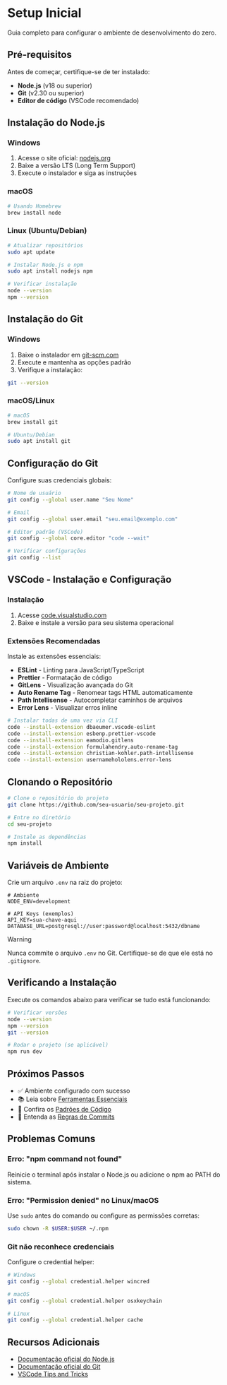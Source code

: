 # Setup Inicial

Guia completo para configurar o ambiente de desenvolvimento do zero.

## Pré-requisitos

Antes de começar, certifique-se de ter instalado:

- **Node.js** (v18 ou superior)
- **Git** (v2.30 ou superior)
- **Editor de código** (VSCode recomendado)

## Instalação do Node.js

### Windows

1. Acesse o site oficial: [nodejs.org](https://nodejs.org)
2. Baixe a versão LTS (Long Term Support)
3. Execute o instalador e siga as instruções

### macOS

```bash
# Usando Homebrew
brew install node
```

### Linux (Ubuntu/Debian)

```bash
# Atualizar repositórios
sudo apt update

# Instalar Node.js e npm
sudo apt install nodejs npm

# Verificar instalação
node --version
npm --version
```

## Instalação do Git

### Windows

1. Baixe o instalador em [git-scm.com](https://git-scm.com)
2. Execute e mantenha as opções padrão
3. Verifique a instalação:

```bash
git --version
```

### macOS/Linux

```bash
# macOS
brew install git

# Ubuntu/Debian
sudo apt install git
```

## Configuração do Git

Configure suas credenciais globais:

```bash
# Nome de usuário
git config --global user.name "Seu Nome"

# Email
git config --global user.email "seu.email@exemplo.com"

# Editor padrão (VSCode)
git config --global core.editor "code --wait"

# Verificar configurações
git config --list
```

## VSCode - Instalação e Configuração

### Instalação

1. Acesse [code.visualstudio.com](https://code.visualstudio.com)
2. Baixe e instale a versão para seu sistema operacional

### Extensões Recomendadas

Instale as extensões essenciais:

- **ESLint** - Linting para JavaScript/TypeScript
- **Prettier** - Formatação de código
- **GitLens** - Visualização avançada do Git
- **Auto Rename Tag** - Renomear tags HTML automaticamente
- **Path Intellisense** - Autocompletar caminhos de arquivos
- **Error Lens** - Visualizar erros inline

```bash
# Instalar todas de uma vez via CLI
code --install-extension dbaeumer.vscode-eslint
code --install-extension esbenp.prettier-vscode
code --install-extension eamodio.gitlens
code --install-extension formulahendry.auto-rename-tag
code --install-extension christian-kohler.path-intellisense
code --install-extension usernamehololens.error-lens
```

## Clonando o Repositório

```bash
# Clone o repositório do projeto
git clone https://github.com/seu-usuario/seu-projeto.git

# Entre no diretório
cd seu-projeto

# Instale as dependências
npm install
```

## Variáveis de Ambiente

Crie um arquivo `.env` na raiz do projeto:

```env
# Ambiente
NODE_ENV=development

# API Keys (exemplos)
API_KEY=sua-chave-aqui
DATABASE_URL=postgresql://user:password@localhost:5432/dbname
```

> [!WARNING]
> Nunca commite o arquivo `.env` no Git. Certifique-se de que ele está no `.gitignore`.

## Verificando a Instalação

Execute os comandos abaixo para verificar se tudo está funcionando:

```bash
# Verificar versões
node --version
npm --version
git --version

# Rodar o projeto (se aplicável)
npm run dev
```

## Próximos Passos

- ✅ Ambiente configurado com sucesso
- 📚 Leia sobre [Ferramentas Essenciais](#)
- 📝 Confira os [Padrões de Código](#)
- 🔀 Entenda as [Regras de Commits](#)

## Problemas Comuns

### Erro: "npm command not found"

Reinicie o terminal após instalar o Node.js ou adicione o npm ao PATH do sistema.

### Erro: "Permission denied" no Linux/macOS

Use `sudo` antes do comando ou configure as permissões corretas:

```bash
sudo chown -R $USER:$USER ~/.npm
```

### Git não reconhece credenciais

Configure o credential helper:

```bash
# Windows
git config --global credential.helper wincred

# macOS
git config --global credential.helper osxkeychain

# Linux
git config --global credential.helper cache
```

## Recursos Adicionais

- [Documentação oficial do Node.js](https://nodejs.org/docs)
- [Documentação oficial do Git](https://git-scm.com/doc)
- [VSCode Tips and Tricks](https://code.visualstudio.com/docs/getstarted/tips-and-tricks)
